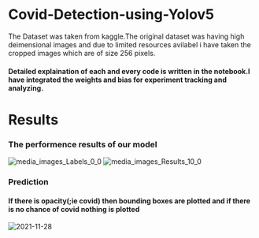 # Covid-Detection-using-Yolov5

The Dataset was taken from kaggle.The original dataset was having high deimensional images and due to limited resources avilabel i have taken the cropped images which are of size 256 pixels.

#### Detailed explaination of each and every code is written in the notebook.I have integrated the weights and bias for experiment tracking and analyzing.

# Results

### The performence results of our model
![media_images_Labels_0_0](https://user-images.githubusercontent.com/82788246/143769443-3c2d10d5-7964-4a1d-8dcb-8f82e7379668.jpg)
![media_images_Results_10_0](https://user-images.githubusercontent.com/82788246/143769471-1f6cdc47-df37-4cfc-b34c-eb70d3c40866.png)

### Prediction
#### If there is opacity(;ie covid) then bounding boxes are plotted and if there is no chance of covid nothing is plotted

![2021-11-28](https://user-images.githubusercontent.com/82788246/143769544-86e29056-1504-43ee-9d62-ec5e86482960.png)
